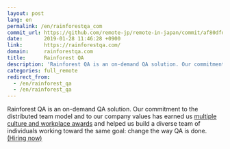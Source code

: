 ```yaml
---
layout: post
lang: en
permalink: /en/rainforestqa_com
commit_url: https://github.com/remote-jp/remote-in-japan/commit/af80dfd2b8dbc7b597848ed553fe045923c09e3e
date:       2019-01-28 11:46:28 +0900
link:       https://rainforestqa.com/
domain:     rainforestqa.com
title:      Rainforest QA
description: 'Rainforest QA is an on-demand QA solution. Our commitment to the distributed team model and to our company values has earned us multiple culture and workplace awards and helped us build a diverse team of individuals working toward the same goal: change the way QA is done. (Hiring now)'
categories: full_remote
redirect_from:
  - /en/rainforest_qa
  - /en/rainforest_qa
---
```


<p>Rainforest QA is an on-demand QA solution. Our commitment to the distributed team model and to our company values has earned us <a href="https://www.rainforestqa.com/company/">multiple culture and workplace awards</a> and helped us build a diverse team of individuals working toward the same goal: change the way QA is done. <a href="https://www.rainforestqa.com/careers/">(Hiring now)</a></p>
